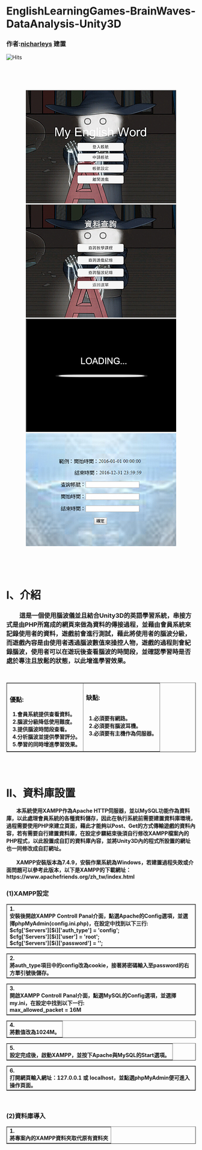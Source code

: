 # EnglishLearningGames-BrainWaves-DataAnalysis-Unity3D
 
### 作者:[nicharleys](https://github.com/nicharleys) 建置

<img src="https://hits.seeyoufarm.com/api/count/incr/badge.svg?url=https://github.com/nicharleys/EnglishLearningGames-BrainWaves-DataAnalysis-Unity3D" alt="Hits" data-canonical-src="https://hits.seeyoufarm.com/api/count/incr/badge.svg?url=https://github.com/nicharleys/EnglishLearningGames-BrainWaves-DataAnalysis-Unity3D" style="max-width:100%;"></a> 


<br><br><br>

<div align="center">
   <img src="https://github.com/nicharleys/EnglishLearningGames-BrainWaves-DataAnalysis-Unity3D/blob/main/Gif/1.gif"  width="400" height="300" "  />
   <img src="https://github.com/nicharleys/EnglishLearningGames-BrainWaves-DataAnalysis-Unity3D/blob/main/Gif/2.gif"  width="400" height="300" " /> <br>    
   <img src="https://github.com/nicharleys/EnglishLearningGames-BrainWaves-DataAnalysis-Unity3D/blob/main/Gif/3.gif"  width="400" height="300" "  />
   <img src="https://github.com/nicharleys/EnglishLearningGames-BrainWaves-DataAnalysis-Unity3D/blob/main/Gif/4.gif"  width="400" height="300" " /> 
</div>

<br><br><br>
# I、介紹

<div>
   <h3 styles={font-weight:bold;}>&nbsp&nbsp&nbsp&nbsp&nbsp&nbsp&nbsp&nbsp        這是一個使用腦波儀並且結合Unity3D的英語學習系統，串接方式是由PHP所寫成的網頁來做為資料的傳接過程，並藉由會員系統來記錄使用者的資料，遊戲前會進行測試，藉此將使用者的腦波分級，而遊戲內容是由使用者透過腦波數值來操控人物，遊戲的過程則會紀錄腦波，使用者可以在遊玩後查看腦波的時間段，並確認學習時是否處於專注且放鬆的狀態，以此增進學習效果。
</<h3> 
</div> 

<br>
<div align="center">
<table border="1">
    <tr>
        <td>
            <div>
            <h3><b>優點:</b><br></h3>
            <b>&nbsp; 1.會員系統提供查看資料。 </b><br>
            <b>&nbsp; 2.腦波分級降低使用難度。 </b><br>
            <b>&nbsp; 3.提供腦波時間段查看。 </b><br>
            <b>&nbsp; 4.分析腦波並提供學習評分。 </b><br>
            <b>&nbsp; 5.學習的同時增進學習效果。 </b>
           </div>
        </td>
        <td>
            <div>
            <h3><b>缺點:</b><br></h3><br>
            <b>&nbsp; 1.必須要有網路。 </b><br>
            <b>&nbsp; 2.必須要有腦波耳機。 </b><br>
            <b>&nbsp; 3.必須要有主機作為伺服器。 </b>
            <br><br><br>
           </div>
        </td>
    </tr>
</table>
<br>
<br>
 </div>
 
 
# II、資料庫設置
<div> 
<strong font-size:13px;>
&nbsp&nbsp&nbsp&nbsp&nbsp&nbsp&nbsp 
本系統使用XAMPP作為Apache HTTP伺服器，並以MySQL功能作為資料庫，以此處理會員系統的各種資料儲存，因此在執行系統前需要建置資料庫環境，過程需要使用PHP來建立頁面，藉此才能夠以Post、Get的方式傳輸遊戲的資料內容，若有需要自行建置資料庫，在設定步驟結束後須自行修改XAMPP檔案內的PHP程式，以此設置成自訂的資料庫內容，並將Unity3D內的程式所設置的網址也一同修改成自訂網址。
</strong>
</div> 
<br/>
<div> 
<strong font-size:13px;>
&nbsp&nbsp&nbsp&nbsp&nbsp&nbsp&nbsp 
XAMPP安裝版本為7.4.9，安裝作業系統為Windows，若建置過程失敗或介面問題可以參考此版本，以下是XAMPP的下載網址：
https://www.apachefriends.org/zh_tw/index.html
</strong>
</div>
<div>
   <h3 styles={font-weight:bold;}>(1)XAMPP設定</<h3> 
</div>
<table border="1">
    <tr>
        <td>
            <div>
            <b>1.</b><br>
            <b>安裝後開啟XAMPP Controll Panal介面，點選Apache的Config選項，並選擇phpMyAdmin(config.ini.php)，在設定中找到以下三行:</b><br>
            <b>$cfg['Servers'][$i]['auth_type'] = 'config';</b><br> 
            <b>$cfg['Servers'][$i]['user'] = 'root';</b><br> 
            <b>$cfg['Servers'][$i]['password'] = '';</b>
           </div>
        </td>
    </tr>
</table>   
<table border="1">
    <tr>
        <td>
            <div>
            <b>2.</b><br>
            <b>將auth_type項目中的config改為cookie，接著將密碼輸入至password的右方單引號後儲存。</b>
           </div>
        </td>
    </tr>
</table>
<table border="1">
    <tr>
        <td>
            <div>
            <b>3.</b><br>
            <b>開啟XAMPP Controll Panal介面，點選MySQL的Config選項，並選擇my.ini，在設定中找到以下一行:</b><br/>
            <b>max_allowed_packet = 16M</b>
           </div>
        </td>
    </tr>
</table>
<table border="1">
    <tr>
        <td>
            <div>
            <b>4.</b><br>
            <b>將數值改為1024M。</b>
           </div>
        </td>
    </tr>
</table>
<table border="1">
    <tr>
        <td>
            <div>
            <b>5.</b><br>
            <b>設定完成後，啟動XAMPP，並按下Apache與MySQL的Start選項。</b>
           </div>
        </td>
    </tr>
</table>
<table border="1">
    <tr>
        <td>
            <div>
            <b>6.</b><br>
            <b>打開網頁輸入網址：127.0.0.1 或 localhost，並點選phpMyAdmin便可進入操作頁面。</b>
           </div>
        </td>
    </tr>
</table>
<br>

</div>
<div>
   <h3 styles={font-weight:bold;}>(2)資料庫導入</<h3> 
</div>
<table border="1">
    <tr>
        <td>
            <div>
            <b>1.</b><br>
            <b>將專案內的XAMPP資料夾取代原有資料夾</b>
           </div>
        </td>
    </tr>
</table>   

